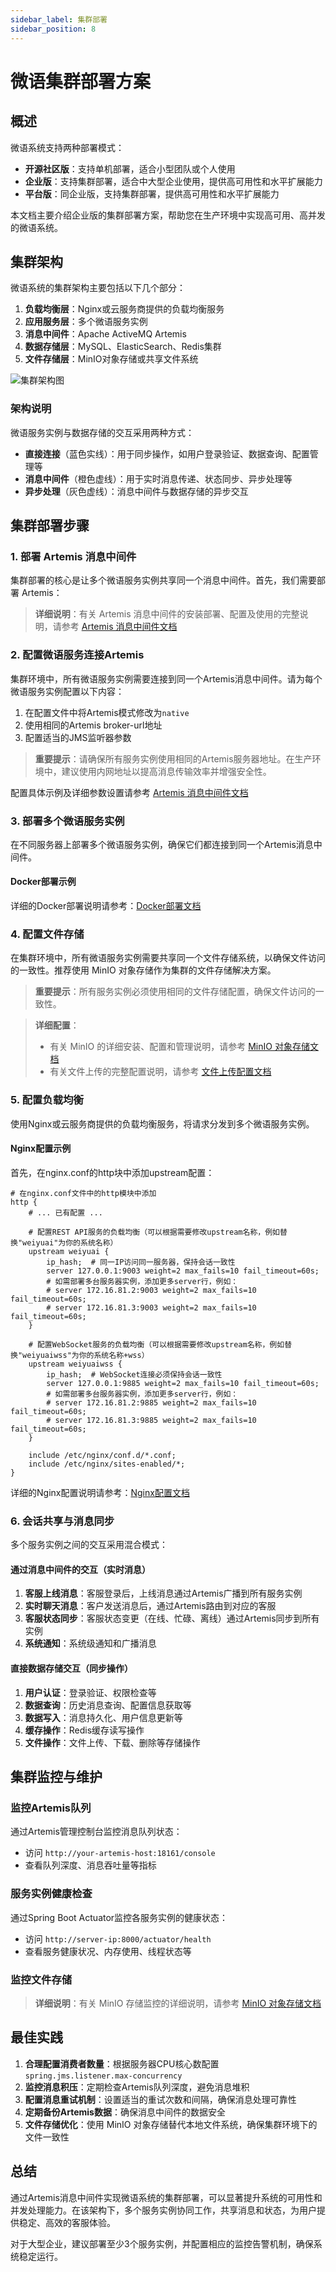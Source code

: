 ```yaml
---
sidebar_label: 集群部署
sidebar_position: 8
---
```


# 微语集群部署方案

## 概述

微语系统支持两种部署模式：

- **开源社区版**：支持单机部署，适合小型团队或个人使用
- **企业版**：支持集群部署，适合中大型企业使用，提供高可用性和水平扩展能力
- **平台版**：同企业版，支持集群部署，提供高可用性和水平扩展能力

本文档主要介绍企业版的集群部署方案，帮助您在生产环境中实现高可用、高并发的微语系统。

## 集群架构

微语系统的集群架构主要包括以下几个部分：

1. **负载均衡层**：Nginx或云服务商提供的负载均衡服务
2. **应用服务层**：多个微语服务实例
3. **消息中间件**：Apache ActiveMQ Artemis
4. **数据存储层**：MySQL、ElasticSearch、Redis集群
5. **文件存储层**：MinIO对象存储或共享文件系统

![集群架构图](/img/deploy/cluster-architecture.svg)

### 架构说明

微语服务实例与数据存储的交互采用两种方式：

- **直接连接**（蓝色实线）：用于同步操作，如用户登录验证、数据查询、配置管理等
- **消息中间件**（橙色虚线）：用于实时消息传递、状态同步、异步处理等
- **异步处理**（灰色虚线）：消息中间件与数据存储的异步交互

## 集群部署步骤

### 1. 部署 Artemis 消息中间件

集群部署的核心是让多个微语服务实例共享同一个消息中间件。首先，我们需要部署 Artemis：

> **详细说明**：有关 Artemis 消息中间件的安装部署、配置及使用的完整说明，请参考 [Artemis 消息中间件文档](./depend/artemis.md)

### 2. 配置微语服务连接Artemis

集群环境中，所有微语服务实例需要连接到同一个Artemis消息中间件。请为每个微语服务实例配置以下内容：

1. 在配置文件中将Artemis模式修改为`native`
2. 使用相同的Artemis broker-url地址
3. 配置适当的JMS监听器参数

> **重要提示**：请确保所有服务实例使用相同的Artemis服务器地址。在生产环境中，建议使用内网地址以提高消息传输效率并增强安全性。

配置具体示例及详细参数设置请参考 [Artemis 消息中间件文档](./depend/artemis.md#spring-boot-应用配置)

### 3. 部署多个微语服务实例

在不同服务器上部署多个微语服务实例，确保它们都连接到同一个Artemis消息中间件。

#### Docker部署示例

详细的Docker部署说明请参考：[Docker部署文档](./docker.md)

### 4. 配置文件存储

在集群环境中，所有微语服务实例需要共享同一个文件存储系统，以确保文件访问的一致性。推荐使用 MinIO 对象存储作为集群的文件存储解决方案。

> **重要提示**：所有服务实例必须使用相同的文件存储配置，确保文件访问的一致性。

> **详细配置**：
> - 有关 MinIO 的详细安装、配置和管理说明，请参考 [MinIO 对象存储文档](./depend/minio.md)
> - 有关文件上传的完整配置说明，请参考 [文件上传配置文档](../development/fileupload.md)

### 5. 配置负载均衡

使用Nginx或云服务商提供的负载均衡服务，将请求分发到多个微语服务实例。

#### Nginx配置示例

首先，在nginx.conf的http块中添加upstream配置：

```nginx
# 在nginx.conf文件中的http模块中添加
http {
    # ... 已有配置 ...
    
    # 配置REST API服务的负载均衡（可以根据需要修改upstream名称，例如替换"weiyuai"为你的系统名称）
    upstream weiyuai {
        ip_hash;  # 同一IP访问同一服务器，保持会话一致性
        server 127.0.0.1:9003 weight=2 max_fails=10 fail_timeout=60s;
        # 如需部署多台服务器实例，添加更多server行，例如：
        # server 172.16.81.2:9003 weight=2 max_fails=10 fail_timeout=60s;
        # server 172.16.81.3:9003 weight=2 max_fails=10 fail_timeout=60s;
    }

    # 配置WebSocket服务的负载均衡（可以根据需要修改upstream名称，例如替换"weiyuaiwss"为你的系统名称+wss）
    upstream weiyuaiwss {
        ip_hash;  # WebSocket连接必须保持会话一致性
        server 127.0.0.1:9885 weight=2 max_fails=10 fail_timeout=60s;
        # 如需部署多台服务器实例，添加更多server行，例如：
        # server 172.16.81.2:9885 weight=2 max_fails=10 fail_timeout=60s;
        # server 172.16.81.3:9885 weight=2 max_fails=10 fail_timeout=60s;
    }

    include /etc/nginx/conf.d/*.conf;
    include /etc/nginx/sites-enabled/*;
}
```

详细的Nginx配置说明请参考：[Nginx配置文档](./depend/nginx.md#nginx主配置文件)

### 6. 会话共享与消息同步

多个服务实例之间的交互采用混合模式：

#### 通过消息中间件的交互（实时消息）
1. **客服上线消息**：客服登录后，上线消息通过Artemis广播到所有服务实例
2. **实时聊天消息**：客户发送消息后，通过Artemis路由到对应的客服
3. **客服状态同步**：客服状态变更（在线、忙碌、离线）通过Artemis同步到所有实例
4. **系统通知**：系统级通知和广播消息

#### 直接数据存储交互（同步操作）
1. **用户认证**：登录验证、权限检查等
2. **数据查询**：历史消息查询、配置信息获取等
3. **数据写入**：消息持久化、用户信息更新等
4. **缓存操作**：Redis缓存读写操作
5. **文件操作**：文件上传、下载、删除等存储操作

## 集群监控与维护

### 监控Artemis队列

通过Artemis管理控制台监控消息队列状态：

- 访问 `http://your-artemis-host:18161/console`
- 查看队列深度、消息吞吐量等指标

### 服务实例健康检查

通过Spring Boot Actuator监控各服务实例的健康状态：

- 访问 `http://server-ip:8000/actuator/health`
- 查看服务健康状况、内存使用、线程状态等

### 监控文件存储

> **详细说明**：有关 MinIO 存储监控的详细说明，请参考 [MinIO 对象存储文档](./depend/minio.md)

## 最佳实践

1. **合理配置消费者数量**：根据服务器CPU核心数配置`spring.jms.listener.max-concurrency`
2. **监控消息积压**：定期检查Artemis队列深度，避免消息堆积
3. **配置消息重试机制**：设置适当的重试次数和间隔，确保消息处理可靠性
4. **定期备份Artemis数据**：确保消息中间件的数据安全
5. **文件存储优化**：使用 MinIO 对象存储替代本地文件系统，确保集群环境下的文件一致性

## 总结

通过Artemis消息中间件实现微语系统的集群部署，可以显著提升系统的可用性和并发处理能力。在该架构下，多个服务实例协同工作，共享消息和状态，为用户提供稳定、高效的客服体验。

对于大型企业，建议部署至少3个服务实例，并配置相应的监控告警机制，确保系统稳定运行。
